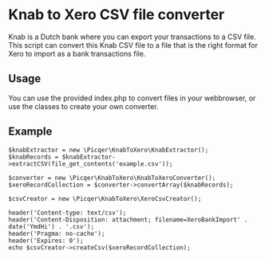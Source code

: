 # Knab to Xero CSV file converter
Knab is a Dutch bank where you can export your transactions to a CSV file. This script can convert this Knab CSV file to a file that is the right format for Xero to import as a bank transactions file.

## Usage
You can use the provided index.php to convert files in your webbrowser, or use the classes to create your own converter.

## Example
    $knabExtractor = new \Picqer\KnabToXero\KnabExtractor();
    $knabRecords = $knabExtractor->extractCSV(file_get_contents('example.csv'));

    $converter = new \Picqer\KnabToXero\KnabToXeroConverter();
    $xeroRecordCollection = $converter->convertArray($knabRecords);

    $csvCreator = new \Picqer\KnabToXero\XeroCsvCreator();

    header('Content-type: text/csv');
    header('Content-Disposition: attachment; filename=XeroBankImport' . date('YmdHi') . '.csv');
    header('Pragma: no-cache');
    header('Expires: 0');
    echo $csvCreator->createCsv($xeroRecordCollection);